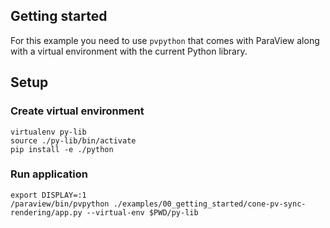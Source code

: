 ## Getting started

For this example you need to use `pvpython` that comes with ParaView
along with a virtual environment with the current Python library.

## Setup

### Create virtual environment

```
virtualenv py-lib
source ./py-lib/bin/activate
pip install -e ./python
```

### Run application

```
export DISPLAY=:1
/paraview/bin/pvpython ./examples/00_getting_started/cone-pv-sync-rendering/app.py --virtual-env $PWD/py-lib
```